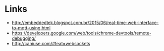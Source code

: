 # Links

* <http://embeddedtek.blogspot.com.br/2015/06/real-time-web-interface-to-mqtt-using.html>
* <https://developers.google.com/web/tools/chrome-devtools/remote-debugging/>
* <http://caniuse.com/#feat=websockets>

